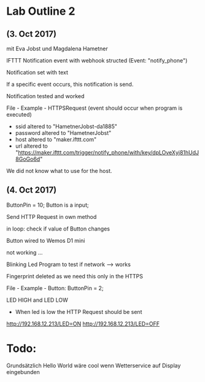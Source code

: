 # Lab Outline 2
## (3. Oct 2017)
mit Eva Jobst und Magdalena Hametner

IFTTT Notification event with webhook structed (Event: "notify_phone")

Notification set with text

If a specific event occurs, this notification is send.

Notification tested and worked

 File - Example - HTTPSRequest (event should occur when program is executed)
 - ssid altered to "HametnerJobst-da1885"
 - password altered to "HametnerJobst"
 - host altered to "maker.ifttt.com"
 -  url altered to "https://maker.ifttt.com/trigger/notify_phone/with/key/dpLOveXyj81hUdJ8GoGo6d"

We did not know what to use for the host.

## (4. Oct 2017)
ButtonPin = 10;
Button is a input;

Send HTTP Request in own method

in loop: check if value of Button changes

Button wired to Wemos D1 mini

not working ...

Blinking Led Program to test if network
--> works

Fingerprint deleted as we need this only in the HTTPS

File - Example - Button:
ButtonPin = 2;

LED HIGH and LED LOW
- When led is low the HTTP Request should be sent

http://192.168.12.213/LED=ON
http://192.168.12.213/LED=OFF

# Todo:
Grundsätzlich Hello World wäre cool wenn Wetterservice auf Display eingebunden

